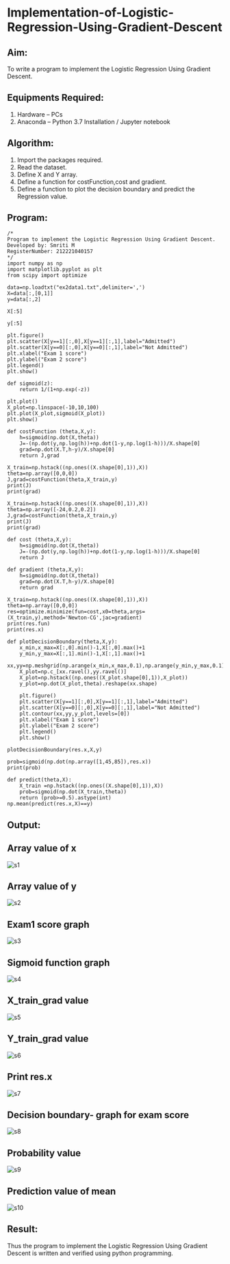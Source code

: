 # Implementation-of-Logistic-Regression-Using-Gradient-Descent

## Aim:
To write a program to implement the Logistic Regression Using Gradient Descent.

## Equipments Required:
1. Hardware – PCs
2. Anaconda – Python 3.7 Installation / Jupyter notebook

## Algorithm:
1. Import the packages required.
2. Read the dataset.
3. Define X and Y array.
4. Define a function for costFunction,cost and gradient.
5. Define a function to plot the decision boundary and predict the Regression value.

## Program:
```
/*
Program to implement the Logistic Regression Using Gradient Descent.
Developed by: Smriti M
RegisterNumber: 212221040157
*/
import numpy as np
import matplotlib.pyplot as plt
from scipy import optimize

data=np.loadtxt("ex2data1.txt",delimiter=',')
X=data[:,[0,1]]
y=data[:,2]

X[:5]

y[:5]

plt.figure()
plt.scatter(X[y==1][:,0],X[y==1][:,1],label="Admitted")
plt.scatter(X[y==0][:,0],X[y==0][:,1],label="Not Admitted")
plt.xlabel("Exam 1 score")
plt.ylabel("Exam 2 score")
plt.legend()
plt.show()

def sigmoid(z):
    return 1/(1+np.exp(-z))

plt.plot()
X_plot=np.linspace(-10,10,100)
plt.plot(X_plot,sigmoid(X_plot))
plt.show()

def costFunction (theta,X,y):
    h=sigmoid(np.dot(X,theta))
    J=-(np.dot(y,np.log(h))+np.dot(1-y,np.log(1-h)))/X.shape[0]
    grad=np.dot(X.T,h-y)/X.shape[0]
    return J,grad

X_train=np.hstack((np.ones((X.shape[0],1)),X))
theta=np.array([0,0,0])
J,grad=costFunction(theta,X_train,y)
print(J)
print(grad)

X_train=np.hstack((np.ones((X.shape[0],1)),X))
theta=np.array([-24,0.2,0.2])
J,grad=costFunction(theta,X_train,y)
print(J)
print(grad)

def cost (theta,X,y):
    h=sigmoid(np.dot(X,theta))
    J=-(np.dot(y,np.log(h))+np.dot(1-y,np.log(1-h)))/X.shape[0]
    return J

def gradient (theta,X,y):
    h=sigmoid(np.dot(X,theta))
    grad=np.dot(X.T,h-y)/X.shape[0]
    return grad

X_train=np.hstack((np.ones((X.shape[0],1)),X))
theta=np.array([0,0,0])
res=optimize.minimize(fun=cost,x0=theta,args=(X_train,y),method='Newton-CG',jac=gradient)
print(res.fun)
print(res.x)

def plotDecisionBoundary(theta,X,y):
    x_min,x_max=X[:,0].min()-1,X[:,0].max()+1
    y_min,y_max=X[:,1].min()-1,X[:,1].max()+1
    xx,yy=np.meshgrid(np.arange(x_min,x_max,0.1),np.arange(y_min,y_max,0.1))
    X_plot=np.c_[xx.ravel(),yy.ravel()]
    X_plot=np.hstack((np.ones((X_plot.shape[0],1)),X_plot))
    y_plot=np.dot(X_plot,theta).reshape(xx.shape)
    
    plt.figure()
    plt.scatter(X[y==1][:,0],X[y==1][:,1],label="Admitted")
    plt.scatter(X[y==0][:,0],X[y==0][:,1],label="Not Admitted")
    plt.contour(xx,yy,y_plot,levels=[0])
    plt.xlabel("Exam 1 score")
    plt.ylabel("Exam 2 score")
    plt.legend()
    plt.show()

plotDecisionBoundary(res.x,X,y)

prob=sigmoid(np.dot(np.array([1,45,85]),res.x))
print(prob)

def predict(theta,X):
    X_train =np.hstack((np.ones((X.shape[0],1)),X))
    prob=sigmoid(np.dot(X_train,theta))
    return (prob>=0.5).astype(int)
np.mean(predict(res.x,X)==y)
```

## Output:

## Array value of x

![s1](https://user-images.githubusercontent.com/113674204/233014484-2f3a4752-7087-4be3-9041-6dfa3f97956a.png)

## Array value of y

![s2](https://user-images.githubusercontent.com/113674204/233014575-e8820eec-2141-40b4-8c26-60abf5e8f178.png)

## Exam1 score graph

![s3](https://user-images.githubusercontent.com/113674204/233014656-c3236920-6599-446a-974b-cc3bdf22fcca.png)

## Sigmoid function graph

![s4](https://user-images.githubusercontent.com/113674204/233014755-af50c63f-01d3-43a7-9d23-46828d8681e1.png)

## X_train_grad value

![s5](https://user-images.githubusercontent.com/113674204/233014821-33e19ee3-88c4-4367-b628-f62ba32d0ccc.png)

## Y_train_grad value

![s6](https://user-images.githubusercontent.com/113674204/233014869-88f26db7-6230-45d3-a76d-27b9517ed8ea.png)

## Print res.x

![s7](https://user-images.githubusercontent.com/113674204/233014930-4e222536-3e94-48a7-8b98-7cb121523a82.png)

## Decision boundary- graph for exam score

![s8](https://user-images.githubusercontent.com/113674204/233014971-ef075700-a277-44a9-bd7c-5118f6b99699.png)

## Probability value

![s9](https://user-images.githubusercontent.com/113674204/233015078-1ce206b5-fa20-481b-babe-88c7259dce84.png)

## Prediction value of mean

![s10](https://user-images.githubusercontent.com/113674204/233015128-ae0fd5c3-ef99-4c8b-86f3-32eaaec87906.png)

## Result:
Thus the program to implement the Logistic Regression Using Gradient Descent is written and verified using python programming.
